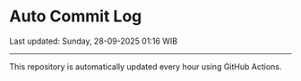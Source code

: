 # Auto Commit Log

Last updated: Sunday, 28-09-2025 01:16 WIB

---

This repository is automatically updated every hour using GitHub Actions.
